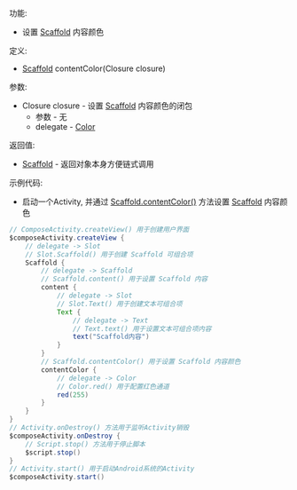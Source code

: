 功能:

+ 设置 [Scaffold](/API/UI/Compose/Widget/Scaffold/README.md) 内容颜色

定义:

+ [Scaffold](/API/UI/Compose/Widget/Scaffold/README.md) contentColor(Closure closure)

参数:

+ Closure closure - 设置 [Scaffold](/API/UI/Compose/Widget/Scaffold/README.md) 内容颜色的闭包
    + 参数 - 无
    + delegate - [Color](/API/UI/Compose/Theme/Color/Color/README.md)

返回值:

+ [Scaffold](/API/UI/Compose/Widget/Scaffold/README.md) - 返回对象本身方便链式调用

示例代码:

+ 启动一个Activity, 并通过 [Scaffold.contentColor()](/API/UI/Compose/Widget/Scaffold/README.md?id=contentColor)
  方法设置 [Scaffold](/API/UI/Compose/Widget/Scaffold/README.md) 内容颜色

```groovy
// ComposeActivity.createView() 用于创建用户界面
$composeActivity.createView {
    // delegate -> Slot
    // Slot.Scaffold() 用于创建 Scaffold 可组合项
    Scaffold {
        // delegate -> Scaffold
        // Scaffold.content() 用于设置 Scaffold 内容
        content {
            // delegate -> Slot
            // Slot.Text() 用于创建文本可组合项
            Text {
                // delegate -> Text
                // Text.text() 用于设置文本可组合项内容
                text("Scaffold内容")
            }
        }
        // Scaffold.contentColor() 用于设置 Scaffold 内容颜色
        contentColor {
            // delegate -> Color
            // Color.red() 用于配置红色通道
            red(255)
        }
    }
}
// Activity.onDestroy() 方法用于监听Activity销毁
$composeActivity.onDestroy {
    // Script.stop() 方法用于停止脚本
    $script.stop()
}
// Activity.start() 用于启动Android系统的Activity
$composeActivity.start()
```